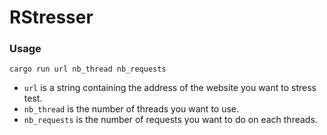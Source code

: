# RStresser

### Usage

`cargo run url nb_thread nb_requests`

- `url` is a string containing the address of the website you want to stress test.
- `nb_thread` is the number of threads you want to use.
- `nb_requests` is the number of requests you want to do on each threads.
